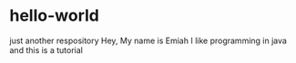 # hello-world
just another respository
Hey,
My name is Emiah I like programming in java and this is a tutorial
